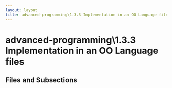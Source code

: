 ```yaml
---
layout: layout
title: advanced-programming\1.3.3 Implementation in an OO Language files
---
```


# advanced-programming\1.3.3 Implementation in an OO Language files

## Files and Subsections

